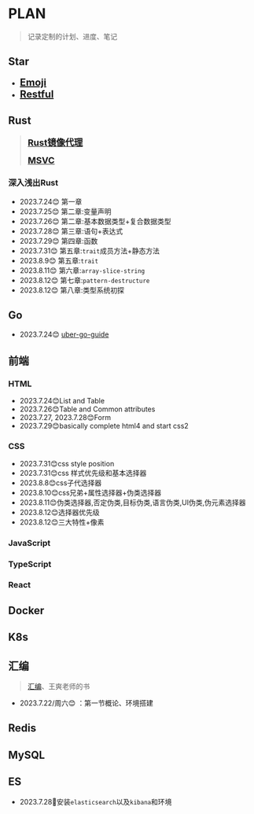 # PLAN

> 记录定制的计划、进度、笔记

##  Star

- **<span style="font-size: 20px;">[Emoji](https://gist.github.com/rxaviers/7360908)</span>**	
- **<span style="font-size: 20px;">[Restful](https://restfulapi.cn/)</span>**	

## Rust
> **<span style="font-size: 18px;">[Rust镜像代理](https://rsproxy.cn/)</span>**
> 
> **<span style="font-size: 18px;">[MSVC](https://visualstudio.microsoft.com/zh-hans/visual-cpp-build-tools/)</span>**

### 深入浅出Rust
- 2023.7.24:blush: 第一章
- 2023.7.25:blush: 第二章:变量声明
- 2023.7.26:blush: 第二章:基本数据类型+复合数据类型
- 2023.7.28:blush: 第三章:语句+表达式
- 2023.7.29:blush: 第四章:函数
- 2023.7.31:blush: 第五章:`trait`成员方法+静态方法
- 2023.8.9:blush: 第五章:`trait`
- 2023.8.11:blush: 第六章:`array-slice-string`
- 2023.8.12:blush: 第七章:`pattern-destructure`
- 2023.8.12:blush: 第八章:类型系统初探


## Go

- 2023.7.24:blush: [uber-go-guide](https://github.com/xxjwxc/uber_go_guide_cn)

## 前端

### HTML
- 2023.7.24:blush:List and Table
- 2023.7.26:blush:Table and Common attributes
- 2023.7.27, 2023.7.28:blush:Form 
- 2023.7.29:blush:basically complete html4 and start css2
### CSS
- 2023.7.31:blush:css style position
- 2023.7.31:blush:css 样式优先级和基本选择器
- 2023.8.8:blush:css子代选择器
- 2023.8.10:blush:css兄弟+属性选择器+伪类选择器
- 2023.8.11:blush:伪类选择器,否定伪类,目标伪类,语言伪类,UI伪类,伪元素选择器
- 2023.8.12:blush:选择器优先级
- 2023.8.12:blush:三大特性+像素
### JavaScript

### TypeScript

### React

## Docker

## K8s

## 汇编

>  [汇编](https://www.bilibili.com/video/BV1Wu411B72F?P=1&vd_source=520dac7b196453839c1358f10c86132b)、王爽老师的书

- 2023.7.22/周六:blush: ：第一节概论、环境搭建

## Redis

## MySQL

## ES

- 2023.7.28:tiger:安装`elasticsearch`以及`kibana`和环境
